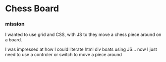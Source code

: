 # Chess Board 

### mission
I wanted to use grid and CSS, with JS to they move a chess piece around on a board. 

I was impressed at how I could literate html div boats using JS... now I just need to use a controler or switch to move a piece around 

 
